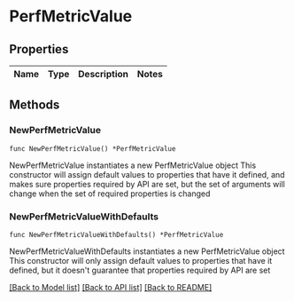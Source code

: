 # PerfMetricValue

## Properties

Name | Type | Description | Notes
------------ | ------------- | ------------- | -------------

## Methods

### NewPerfMetricValue

`func NewPerfMetricValue() *PerfMetricValue`

NewPerfMetricValue instantiates a new PerfMetricValue object
This constructor will assign default values to properties that have it defined,
and makes sure properties required by API are set, but the set of arguments
will change when the set of required properties is changed

### NewPerfMetricValueWithDefaults

`func NewPerfMetricValueWithDefaults() *PerfMetricValue`

NewPerfMetricValueWithDefaults instantiates a new PerfMetricValue object
This constructor will only assign default values to properties that have it defined,
but it doesn't guarantee that properties required by API are set


[[Back to Model list]](../README.md#documentation-for-models) [[Back to API list]](../README.md#documentation-for-api-endpoints) [[Back to README]](../README.md)


